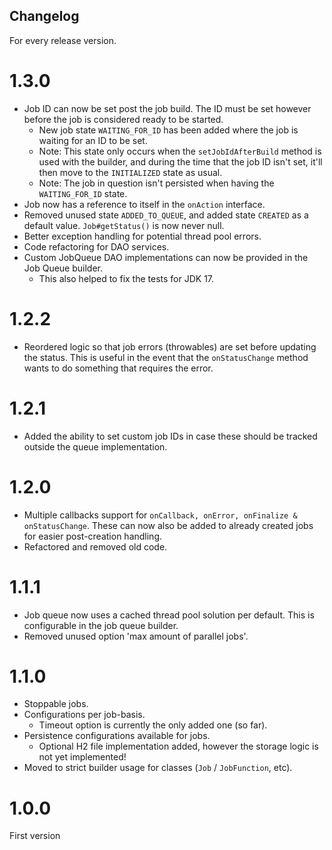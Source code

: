 Changelog
-
For every release version.

# 1.3.0
- Job ID can now be set post the job build. The ID must be set however before the job is considered ready to be started.
  - New job state `WAITING_FOR_ID` has been added where the job is waiting for an ID to be set.
  - Note: This state only occurs when the
    `setJobIdAfterBuild` method is used with the builder, and during the time that the job ID isn't set, it'll then
    move to the `INITIALIZED` state as usual.
  - Note: The job in question isn't persisted when having the `WAITING_FOR_ID` state.
- Job now has a reference to itself in the `onAction` interface.
- Removed unused state `ADDED_TO_QUEUE`, and added state `CREATED` as a default value. `Job#getStatus()` is now never null.
- Better exception handling for potential thread pool errors.
- Code refactoring for DAO services.
- Custom JobQueue DAO implementations can now be provided in the Job Queue builder.
  - This also helped to fix the tests for JDK 17.

# 1.2.2
- Reordered logic so that job errors (throwables) are set before updating the status. 
  This is useful in the event that the `onStatusChange` method wants to do something that requires the error.

# 1.2.1
- Added the ability to set custom job IDs in case these should be tracked outside the queue implementation.

# 1.2.0
- Multiple callbacks support for `onCallback, onError, onFinalize & onStatusChange`.
  These can now also be added to already created jobs for easier post-creation handling.
- Refactored and removed old code.

# 1.1.1
- Job queue now uses a cached thread pool solution per default. This is configurable in the job queue builder.
- Removed unused option 'max amount of parallel jobs'.

# 1.1.0
- Stoppable jobs.
- Configurations per job-basis.
  - Timeout option is currently the only added one (so far).
- Persistence configurations available for jobs.
    - Optional H2 file implementation added, however the storage logic is not yet implemented!
- Moved to strict builder usage for classes (`Job` / `JobFunction`, etc).



# 1.0.0
First version
